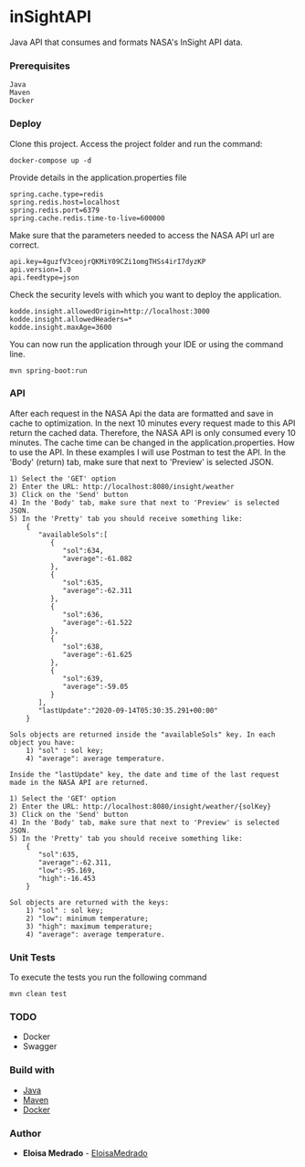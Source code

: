 # inSightAPI
Java API that consumes and formats NASA's InSight API data.

### Prerequisites

```
Java
Maven
Docker

```

### Deploy

Clone this project. Access the project folder and run the command:

```
docker-compose up -d

```

Provide details in the application.properties file

```
spring.cache.type=redis
spring.redis.host=localhost
spring.redis.port=6379
spring.cache.redis.time-to-live=600000

```

Make sure that the parameters needed to access the NASA API url are correct.

```
api.key=4guzfV3ceojrQKMiY09CZi1omgTHSs4irI7dyzKP
api.version=1.0
api.feedtype=json

```

Check the security levels with which you want to deploy the application.

```
kodde.insight.allowedOrigin=http://localhost:3000
kodde.insight.allowedHeaders=*
kodde.insight.maxAge=3600

```

You can now run the application through your IDE or using the command line.

```
mvn spring-boot:run

```

### API

After each request in the NASA Api the data are formatted and save in cache to optimization. In the next 10 minutes every request made to this API return the cached data. Therefore, the NASA API is only consumed every 10 minutes. 
The cache time can be changed in the application.properties.
How to use the API. In these examples I will use Postman to test the API. In the 'Body' (return) tab, make sure that next to 'Preview' is selected JSON.

```
1) Select the 'GET' option
2) Enter the URL: http://localhost:8080/insight/weather
3) Click on the 'Send' button
4) In the 'Body' tab, make sure that next to 'Preview' is selected JSON.
5) In the 'Pretty' tab you should receive something like:
	{
	   "availableSols":[
	      {
	         "sol":634,
	         "average":-61.082
	      },
	      {
	         "sol":635,
	         "average":-62.311
	      },
	      {
	         "sol":636,
	         "average":-61.522
	      },
	      {
	         "sol":638,
	         "average":-61.625
	      },
	      {
	         "sol":639,
	         "average":-59.05
	      }
	   ],
	   "lastUpdate":"2020-09-14T05:30:35.291+00:00"
	}

Sols objects are returned inside the "availableSols" key. In each object you have:
	1) "sol" : sol key;
	4) "average": average temperature.

Inside the "lastUpdate" key, the date and time of the last request made in the NASA API are returned.

```

```
1) Select the 'GET' option
2) Enter the URL: http://localhost:8080/insight/weather/{solKey}
3) Click on the 'Send' button
4) In the 'Body' tab, make sure that next to 'Preview' is selected JSON.
5) In the 'Pretty' tab you should receive something like:
	{
	   "sol":635,
	   "average":-62.311,
	   "low":-95.169,
	   "high":-16.453
	}

Sol objects are returned with the keys:
	1) "sol" : sol key;
	2) "low": minimum temperature;
	3) "high": maximum temperature;
	4) "average": average temperature.

```

### Unit Tests

To execute the tests you run the following command

```
mvn clean test

```

### TODO

* Docker
* Swagger

### Build with

* [Java](https://www.java.com/pt_BR/)
* [Maven](https://maven.apache.org/)
* [Docker](https://www.docker.com/)

### Author

* **Eloisa Medrado** -  [EloisaMedrado](https://github.com/EloisaMedrado)	